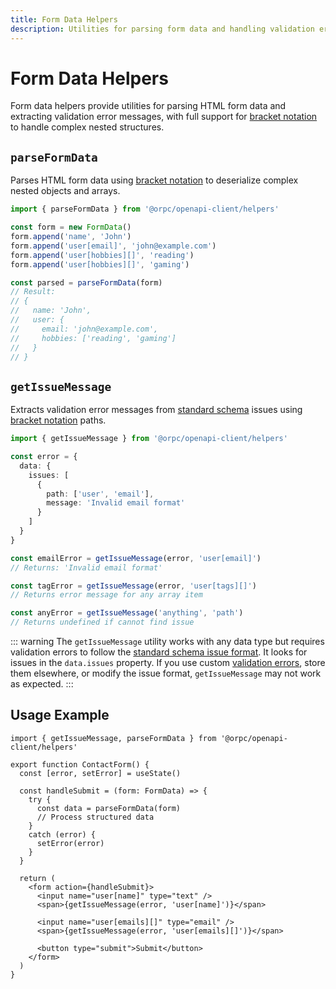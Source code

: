 ```yaml
---
title: Form Data Helpers
description: Utilities for parsing form data and handling validation errors with bracket notation support.
---
```


# Form Data Helpers

Form data helpers provide utilities for parsing HTML form data and extracting validation error messages, with full support for [bracket notation](/docs/openapi/bracket-notation) to handle complex nested structures.

## `parseFormData`

Parses HTML form data using [bracket notation](/docs/openapi/bracket-notation) to deserialize complex nested objects and arrays.

```ts twoslash
import { parseFormData } from '@orpc/openapi-client/helpers'

const form = new FormData()
form.append('name', 'John')
form.append('user[email]', 'john@example.com')
form.append('user[hobbies][]', 'reading')
form.append('user[hobbies][]', 'gaming')

const parsed = parseFormData(form)
// Result:
// {
//   name: 'John',
//   user: {
//     email: 'john@example.com',
//     hobbies: ['reading', 'gaming']
//   }
// }
```

## `getIssueMessage`

Extracts validation error messages from [standard schema](https://github.com/standard-schema/standard-schema) issues using [bracket notation](/docs/openapi/bracket-notation) paths.

```ts twoslash
import { getIssueMessage } from '@orpc/openapi-client/helpers'

const error = {
  data: {
    issues: [
      {
        path: ['user', 'email'],
        message: 'Invalid email format'
      }
    ]
  }
}

const emailError = getIssueMessage(error, 'user[email]')
// Returns: 'Invalid email format'

const tagError = getIssueMessage(error, 'user[tags][]')
// Returns error message for any array item

const anyError = getIssueMessage('anything', 'path')
// Returns undefined if cannot find issue
```

::: warning
The `getIssueMessage` utility works with any data type but requires validation errors to follow the [standard schema issue format](https://github.com/standard-schema/standard-schema?tab=readme-ov-file#the-interface). It looks for issues in the `data.issues` property. If you use custom [validation errors](/docs/advanced/validation-errors), store them elsewhere, or modify the issue format, `getIssueMessage` may not work as expected.
:::

## Usage Example

```tsx
import { getIssueMessage, parseFormData } from '@orpc/openapi-client/helpers'

export function ContactForm() {
  const [error, setError] = useState()

  const handleSubmit = (form: FormData) => {
    try {
      const data = parseFormData(form)
      // Process structured data
    }
    catch (error) {
      setError(error)
    }
  }

  return (
    <form action={handleSubmit}>
      <input name="user[name]" type="text" />
      <span>{getIssueMessage(error, 'user[name]')}</span>

      <input name="user[emails][]" type="email" />
      <span>{getIssueMessage(error, 'user[emails][]')}</span>

      <button type="submit">Submit</button>
    </form>
  )
}
```
